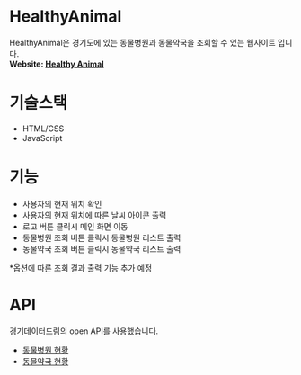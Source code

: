 # HealthyAnimal   
HealthyAnimal은 경기도에 있는 동물병원과 동물약국을 조회할 수 있는 웹사이트 입니다.     
**Website: [Healthy Animal](https://dayeon1351.github.io/HealthyAnimal/)**

# 기술스택
+ HTML/CSS
+ JavaScript


# 기능
+ 사용자의 현재 위치 확인
+ 사용자의 현재 위치에 따른 날씨 아이콘 출력
+ 로고 버튼 클릭시 메인 화면 이동
+ 동물병원 조회 버튼 클릭시 동물병원 리스트 출력
+ 동물약국 조회 버튼 클릭시 동물약국 리스트 출력    

*옵션에 따른 조회 결과 출력 기능 추가 예정



# API
경기데이터드림의 open API를 사용했습니다.
+ [동물병원 현황](https://data.gg.go.kr/portal/data/service/selectServicePage.do?page=1&rows=10&sortColumn=&sortDirection=&infId=Y5M0CVS8XM2C821G09A813809578&infSeq=3&order=&loc=&searchWord=%EB%8F%99%EB%AC%BC%EB%B3%91%EC%9B%90+%ED%98%84%ED%99%A9)
+ [동물약국 현황](https://data.gg.go.kr/portal/data/service/selectServicePage.do?page=1&rows=10&sortColumn=&sortDirection=&infId=1664G9P3897924K608Z3588543&infSeq=3&order=&loc=&searchWord=%EB%8F%99%EB%AC%BC%EC%95%BD%EA%B5%AD+%ED%98%84%ED%99%A9&BIZPLC_NM=&BSN_STATE_NM=&REFINE_ROADNM_ADDR=)
